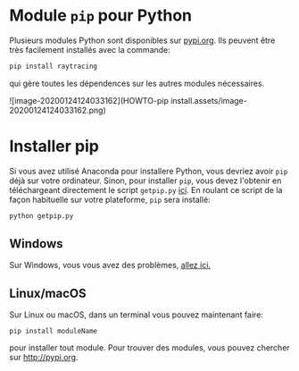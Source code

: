 # Module `pip` pour Python

Plusieurs modules Python sont disponibles sur [pypi.org](http://pypi.org).  Ils peuvent être très facilement installés avec la commande:

```python
pip install raytracing
```

qui gère toutes les dépendences sur les autres modules nécessaires.

![image-20200124124033162](HOWTO-pip install.assets/image-20200124124033162.png)

# Installer pip

Si vous avez utilisé Anaconda pour installere Python, vous devriez avoir `pip` déjà sur votre ordinateur. Sinon, pour installer `pip`, vous devez l'obtenir en téléchargeant directement le script `getpip.py` [ici](https://bootstrap.pypa.io/get-pip.py). En roulant ce script de la façon habituelle sur votre plateforme,  `pip` sera installé:

```python
python getpip.py
```

## Windows

Sur Windows, vous vous avez des problèmes, [allez ici.](https://www.liquidweb.com/kb/install-pip-windows/)

## Linux/macOS

Sur Linux ou macOS, dans un terminal vous pouvez maintenant faire:

```
pip install moduleName
```

pour installer tout module. Pour trouver des modules, vous pouvez chercher sur http://pypi.org.



